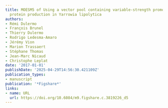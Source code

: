 ```yaml
---
title: MOESM5 of Using a vector pool containing variable-strength promoters to optimize
  protein production in Yarrowia lipolytica
authors:
- Rémi Dulermo
- François Brunel
- Thierry Dulermo
- Rodrigo Ledesma‐Amaro
- Jérémy Vion
- Marion Trassaert
- Stéphane Thomas
- Jean‐Marc Nicaud
- Christophe Leplat
date: '2017-01-01'
publishDate: '2025-04-29T14:56:30.421109Z'
publication_types:
- manuscript
publication: '*Figshare*'
links:
- name: URL
  url: https://doi.org/10.6084/m9.figshare.c.3819226_d5
---
```

